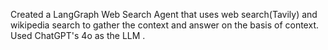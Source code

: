 Created a LangGraph Web Search Agent that uses web search(Tavily) and wikipedia search to gather the context and answer on the basis of context. Used ChatGPT's 4o as the LLM .

